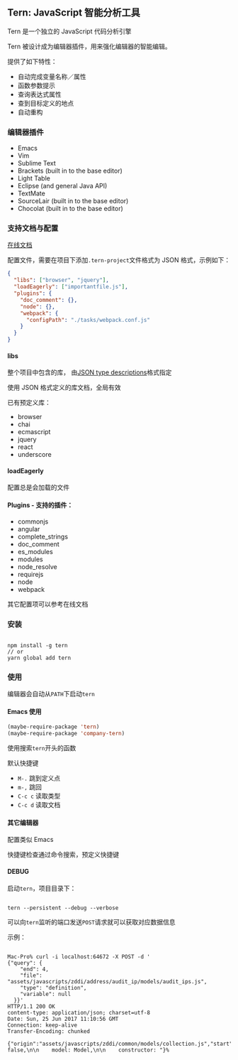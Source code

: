 ## Tern: JavaScript 智能分析工具

Tern 是一个独立的 JavaScript 代码分析引擎

Tern 被设计成为编辑器插件，用来强化编辑器的智能编辑。

提供了如下特性：

- 自动完成变量名称／属性
- 函数参数提示
- 查询表达式属性
- 查到目标定义的地点
- 自动重构

### 编辑器插件

- Emacs
- Vim
- Sublime Text
- Brackets (built in to the base editor)
- Light Table
- Eclipse (and general Java API)
- TextMate
- SourceLair (built in to the base editor)
- Chocolat (built in to the base editor)

### 支持文档与配置

[在线文档](http://ternjs.net/doc/manual.html)

配置文件，需要在项目下添加`.tern-project`文件格式为 JSON 格式，示例如下：

```json
{
  "libs": ["browser", "jquery"],
  "loadEagerly": ["importantfile.js"],
  "plugins": {
    "doc_comment": {},
    "node": {},
    "webpack": {
      "configPath": "./tasks/webpack.conf.js"
    }
  }
}
```

#### libs

整个项目中包含的库，
由[JSON type descriptions](http://ternjs.net/doc/manual.html#typedef)格式指定

使用 JSON 格式定义的库文档，全局有效

已有预定义库：

- browser
- chai
- ecmascript
- jquery
- react
- underscore

#### loadEagerly

配置总是会加载的文件

#### Plugins - 支持的插件：

- commonjs
- angular
- complete_strings
- doc_comment
- es_modules
- modules
- node_resolve
- requirejs
- node
- webpack

其它配置项可以参考在线文档

### 安装

```shell

npm install -g tern
// or
yarn global add tern

```

### 使用

编辑器会自动从`PATH`下启动`tern`

#### Emacs 使用

```lisp
(maybe-require-package 'tern)
(maybe-require-package 'company-tern)
```

使用搜索`tern`开头的函数

默认快捷键

- `M-.` 跳到定义点
- `m-,` 跳回
- `C-c c` 读取类型
- `C-c d` 读取文档

#### 其它编辑器

配置类似 Emacs

快捷键检查通过命令搜索，预定义快捷键

#### DEBUG

启动`tern`，项目目录下：

```shell

tern --persistent --debug --verbose

```

可以向`tern`监听的端口发送`POST`请求就可以获取对应数据信息

示例：

```shell

Mac-Pro% curl -i localhost:64672 -X POST -d '
{"query": {
    "end": 4,
    "file": "assets/javascripts/zddi/address/audit_ip/models/audit_ips.js",
    "type": "definition",
    "variable": null
  }}'
HTTP/1.1 200 OK
content-type: application/json; charset=utf-8
Date: Sun, 25 Jun 2017 11:10:56 GMT
Connection: keep-alive
Transfer-Encoding: chunked

{"origin":"assets/javascripts/zddi/common/models/collection.js","start":361,"end":1130,"file":"assets/javascripts/zddi/common/models/collection.js","contextOffset":50,"context":"able: false,\n\n    model: Model,\n\n    constructor: "}%

```
